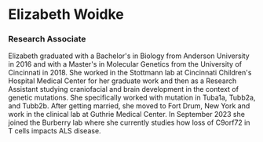 # Elizabeth Woidke
### Research Associate

Elizabeth graduated with a Bachelor's in Biology from Anderson University in 2016 and with a Master's in Molecular Genetics from the University of Cincinnati in 2018. She worked in the Stottmann lab at Cincinnati Children's Hospital Medical Center for her graduate work and then as a Research Assistant studying craniofacial and brain development in the context of genetic mutations. She specifically worked with mutation in Tuba1a, Tubb2a, and Tubb2b. After getting married, she moved to Fort Drum, New York and work in the clinical lab at Guthrie Medical Center. In September 2023 she joined the Burberry lab where she currently studies how loss of C9orf72 in T cells impacts ALS disease. 

